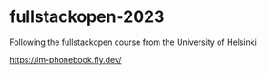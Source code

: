 # fullstackopen-2023

Following the fullstackopen course from the University of Helsinki

https://lm-phonebook.fly.dev/

